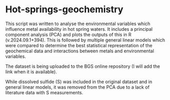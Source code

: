 # Hot-springs-geochemistry

This script was written to analyse the environmental variables which influence metal availability in hot spring waters. It includes a principal component analysis (PCA) and plots the outputs of this in R (v.2024.09.1+394). This is followed by multiple general linear models which were compared to determine the best statistical representation of the geochemical data and interactions between metals and environmental variables.

The dataset is being uploaded to the BGS online repository (I will add the link when it is available). 

While dissolved sulfide (S) was included in the original dataset and in general linear models, it was removed from the PCA due to a lack of literature data with S measurements. 
